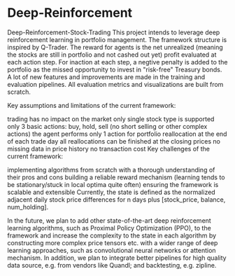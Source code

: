 # Deep-Reinforcement
Deep-Reinforcement-Stock-Trading
This project intends to leverage deep reinforcement learning in portfolio management. The framework structure is inspired by Q-Trader. The reward for agents is the net unrealized (meaning the stocks are still in portfolio and not cashed out yet) profit evaluated at each action step. For inaction at each step, a negtive penalty is added to the portfolio as the missed opportunity to invest in "risk-free" Treasury bonds. A lot of new features and improvements are made in the training and evaluation pipelines. All evaluation metrics and visualizations are built from scratch.

Key assumptions and limitations of the current framework:

trading has no impact on the market
only single stock type is supported
only 3 basic actions: buy, hold, sell (no short selling or other complex actions)
the agent performs only 1 action for portfolio reallocation at the end of each trade day
all reallocations can be finished at the closing prices
no missing data in price history
no transaction cost
Key challenges of the current framework:

implementing algorithms from scratch with a thorough understanding of their pros and cons
building a reliable reward mechanism (learning tends to be stationary/stuck in local optima quite often)
ensuring the framework is scalable and extensible
Currently, the state is defined as the normalized adjacent daily stock price differences for n days plus [stock_price, balance, num_holding].

In the future, we plan to add other state-of-the-art deep reinforcement learning algorithms, such as Proximal Policy Optimization (PPO), to the framework and increase the complexity to the state in each algorithm by constructing more complex price tensors etc. with a wider range of deep learning approaches, such as convolutional neural networks or attention mechanism. In addition, we plan to integrate better pipelines for high quality data source, e.g. from vendors like Quandl; and backtesting, e.g. zipline.
